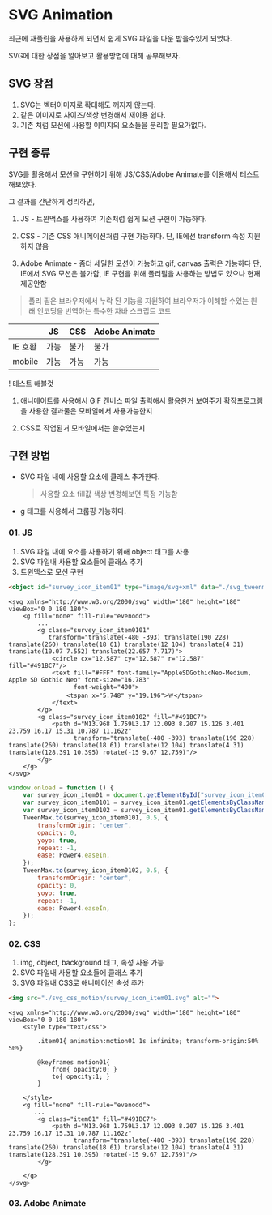 # SVG Animation

최근에 재플린을 사용하게 되면서 쉽게 SVG 파일을 다운 받을수있게 되었다. 

SVG에 대한 장점을 알아보고 활용방법에 대해 공부해보자.





## SVG 장점

1.  SVG는 벡터이미지로 확대해도 깨지지 않는다.
2.  같은 이미지로 사이즈/색상 변경해서 재이용 쉽다.
3.  기존 처럼 모션에 사용할 이미지의 요소들을 분리할 필요가없다.





## 구현 종류

SVG를 활용해서 모션을 구현하기 위해 JS/CSS/Adobe Animate를 이용해서 테스트 해보았다.

그 결과를 간단하게 정리하면,

1.  JS - 트윈맥스를 사용하여 기존처럼 쉽게 모션 구현이 가능하다. 

2.  CSS - 기존 CSS 애니메이션처럼 구현 가능하다.
    단, IE에선 transform 속성 지원하지 않음

3.  Adobe Animate - 좀더 세밀한 모션이 가능하고 gif, canvas 출력은 가능하다
    단, IE에서 SVG 모션은 불가함, IE 구현을 위해 폴리필을 사용하는 방법도 있으나 현재 제공안함

   > 폴리 필은 브라우저에서 누락 된 기능을 지원하여 브라우저가 이해할 수있는 원래 인코딩을 번역하는 특수한 자바 스크립트 코드 

   

|         | JS   | CSS  | Adobe Animate |
| ------- | ---- | ---- | ------------- |
| IE 호환 | 가능 | 불가 | 불가          |
| mobile  | 가능 | 가능 | 가능          |



! 테스트 해볼것

1. 애니메이트를 사용해서 GIF 캔버스 파일 출력해서 활용한거 보여주기
   확장프로그램을 사용한 결과물은 모바일에서 사용가능한지

2. CSS로 작업된거 모바일에서는 쓸수있는지





## 구현 방법

- SVG 파일 내에 사용할 요소에 클래스 추가한다.

  > 사용할 요소 fill값 색상 변경해보면 특정 가능함

- g 태그를 사용해서 그룹핑 가능하다.



### 01. JS

1.  SVG 파일 내에 요소를 사용하기 위해 object 태그를 사용
2.  SVG 파일내 사용할 요소들에 클래스 추가
3.  트윈맥스로 모션 구현

```HTML
<object id="survey_icon_item01" type="image/svg+xml" data="./svg_tweenmax_motion/survey_icon_item01.svg"></object>
```

```SVG
<svg xmlns="http://www.w3.org/2000/svg" width="180" height="180" viewBox="0 0 180 180">
    <g fill="none" fill-rule="evenodd">
        ...
        <g class="survey_icon_item0101"
           transform="translate(-480 -393) translate(190 228) translate(260) translate(18 61) translate(12 104) translate(4 31) translate(10.07 7.552) translate(22.657 7.717)">
            <circle cx="12.587" cy="12.587" r="12.587" fill="#491BC7"/>
            <text fill="#FFF" font-family="AppleSDGothicNeo-Medium, Apple SD Gothic Neo" font-size="16.783"
                  font-weight="400">
                <tspan x="5.748" y="19.196">￦</tspan>
            </text>
        </g>
        <g class="survey_icon_item0102" fill="#491BC7">
            <path d="M13.968 1.759L3.17 12.093 8.207 15.126 3.401 23.759 16.17 15.31 10.787 11.162z"
                  transform="translate(-480 -393) translate(190 228) translate(260) translate(18 61) translate(12 104) translate(4 31) translate(128.391 10.395) rotate(-15 9.67 12.759)"/>
        </g>
    </g>
</svg>

```

```javascript
window.onload = function () {
	var survey_icon_item01 = document.getElementById("survey_icon_item01").contentDocument;
	var survey_icon_item0101 = survey_icon_item01.getElementsByClassName("survey_icon_item0101");
	var survey_icon_item0102 = survey_icon_item01.getElementsByClassName("survey_icon_item0102");
	TweenMax.to(survey_icon_item0101, 0.5, {
		transformOrigin: "center",
		opacity: 0,
		yoyo: true,
		repeat: -1,
		ease: Power4.easeIn,
	});
	TweenMax.to(survey_icon_item0102, 0.5, {
		transformOrigin: "center",
		opacity: 0,
		yoyo: true,
		repeat: -1,
		ease: Power4.easeIn,
	});
};
```

[svg_tweenmax_motion]: https://kimhyoyeong.github.io/Task/15/svg_tweenmax_motion.html



### 02. CSS 

1. img, object, background 태그, 속성 사용 가능
2.  SVG 파일내 사용할 요소들에 클래스 추가
3.  SVG 파일내  CSS로 애니메이션 속성 추가

```HTML
<img src="./svg_css_motion/survey_icon_item01.svg" alt="">
```

```SVG
<svg xmlns="http://www.w3.org/2000/svg" width="180" height="180" viewBox="0 0 180 180">
    <style type="text/css">
        
        .item01{ animation:motion01 1s infinite; transform-origin:50% 50%}
        
        @keyframes motion01{
            from{ opacity:0; }
            to{ opacity:1; }
        }
        
    </style>
    <g fill="none" fill-rule="evenodd">
       ...
        <g class="item01" fill="#491BC7">
            <path d="M13.968 1.759L3.17 12.093 8.207 15.126 3.401 23.759 16.17 15.31 10.787 11.162z"
                  transform="translate(-480 -393) translate(190 228) translate(260) translate(18 61) translate(12 104) translate(4 31) translate(128.391 10.395) rotate(-15 9.67 12.759)"/>
        </g>

    </g>
</svg>

```

[svg_css_motion]: https://kimhyoyeong.github.io/Task/15/svg_css_motion.html



### 03. Adobe Animate

